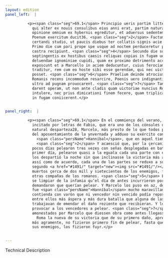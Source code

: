 ```yaml
---
layout: edition
panel_left:  |

          <p><span class="seg">69.1</span> Principio ueris partim litteris Fabii,
            qui alter ex nouis consulibus eius anni erat, partim natura sua excitatus celerius
            opinione omnium ex hybernis egreditur, et aduersus sedentem eo tempore ad Cannusum
            Poenum exercitum ducit36. <span class="seg">2</span> Factum est autem propinquitate castrorum et
            certandi studio, ut paucis diebus ter collatis signis acie dimicarent. <span class="seg">3</span>
            Primo die cum pari prope spe usque ad noctem perduceretur pugna et ad neutram <a href="#1478/" target="new"><img src="#1478/"/></a>[118r] partem uictoria inclinaret, utrique ueluti ex composito se in
            castra recipiunt. <span class="seg">4</span> Secundo die superior Poenus duobus prope milibus et
            septingentis ex hostibus caesis reliquas copias in fugam uertit. 5 Tertio die Romani
            deluendae ignominiae cupidi, quam ex proximo detrimento accaeperant, primi pugnam
            exposcunt et a Marcello in aciem deducuntur, cuius ferociam admiratus Hannibal dixisse
            traditur, rem cum eo hoste sibi esse gerendam, qui nec uictor nec uictus quiescere
            posset. <span class="seg">6</span> Praelium deinde atrocius quam ullum ex superioribus fuit nitentibus
            Romanis recens incommodum resarcire, Poenis uero indignantibus quod nuper uicti uictores
            ultro ad pugnam prouocarent. <span class="seg">7</span> Tandem Romani a Marcello increpiti monitique
            darent operam, ut non ante cladis quam uictoriae nuncius Romam ueniret, gradum acrius
            intulere, nec prius dimicationi finem fecere, quam triplicata prope illata clade hostem
            in fugam coniicerent.</p>
        

panel_right:  |

          <p><span class="seg">69.1</span> En el commienço del verano, en parte
            incitado por letras de Fabio, que era uno de los cónsules de aquel año, y en parte de su
            natural desparteza28, Marcelo, más presto de lo que todos pensavan, salió
            del aposentamiento de la ynvernada y adduxo su exército contra
              <span class="persName">Hanníbal</span>, que en aquel tiempo estava aposentado junto a Canusio.
              <span class="seg">2</span> Y acaesció que, por la çercanía de los reales y por la gana de pelear, en
            pocos días pelearon tres vezes con señas desplegadas en batalla. <span class="seg">3</span> En el
            primer día, pelearon quasi a la eguala cada una parte con esperança de vencer, fasta que
            los despartió la noche sin que inclinasse la victoria más a los unos que a los otros, y,
            assí como de acuerdo, cada una de las partes se reduxo a su real. <span class="seg">4</span> El
            segundo <a href="#1491/" target="new"><img src="#1491/"/></a>[177r,b] día levó ventaja <span class="persName">Hanníbal</span> y,
            muertos çerca de dos mill y sietecientos de los enemigos, fizo bolver como fuyendo a las
            otras compañas de los romanos. <span class="seg">5</span> El terçero día los romanos, cobdiciosos de
            se limpiar de la infamia qu’el día de antes incurrieron por la quiebra recebida, primero
            demandaron que querían pelear. Y Marcelo los puso en az, de la qual ferocidad de Marcelo
            fue <span class="persName">Hanníbal</span> mucho maravillado, y escriven que dixo que tenía
            contienda con varón que ni vencedor nin vencido podía reposar. <span class="seg">6</span> Luego fue
            entre ellos más áspera y más dura batalla que alguna de las batallas. Ca los romanos se
            trabajavan de emendar el daño reziente que recibieran. Y los carthagineses estavan indignados que entonces los vencidos se adelantassen a
            provocar a los vencedores a pelear. <span class="seg">7</span> Al fin, los romanos, increpados y
            amonestados por Marcelo que diessen obra como antes llegasse a
              Roma la nueva de su victoria que de su primero daño, apretaron
            más agramente, no fizieron primero fin de pelear, fasta que, trasdoblada la pérdida de
            sus enemigos, los fizieron fuyr.</p>
        

---
```


Technical Description 